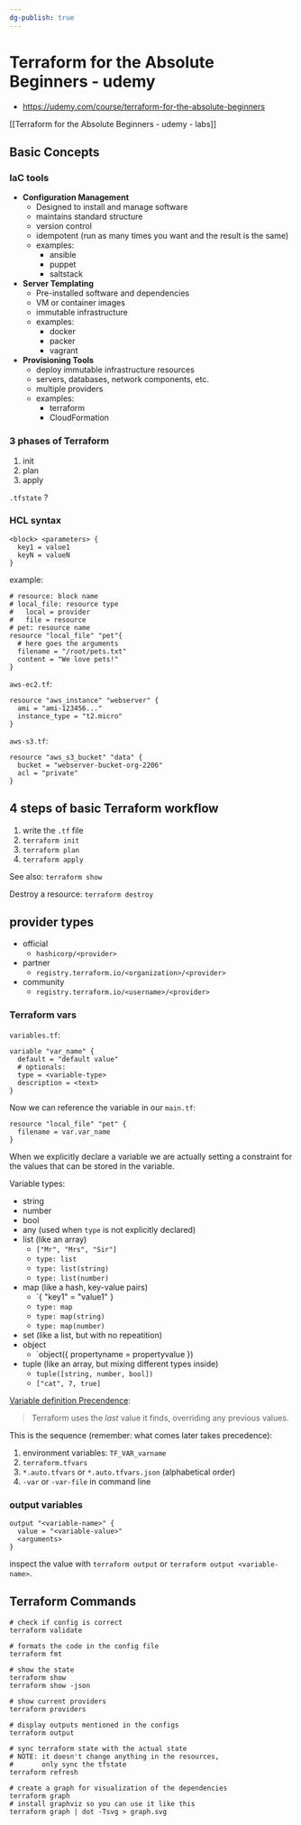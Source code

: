 ```yaml
---
dg-publish: true
---
```

# Terraform for the Absolute Beginners - udemy

- <https://udemy.com/course/terraform-for-the-absolute-beginners>

[[Terraform for the Absolute Beginners - udemy - labs]]

## Basic Concepts

### IaC tools

- **Configuration Management**
    - Designed to install and manage software
    - maintains standard structure
    - version control
    - idempotent (run as many times you want and the result is the same)
    - examples:
        - ansible
        - puppet
        - saltstack
- **Server Templating**
    - Pre-installed software and dependencies
    - VM or container images
    - immutable infrastructure
    - examples:
        - docker
        - packer
        - vagrant
- **Provisioning Tools**
    - deploy immutable infrastructure resources
    - servers, databases, network components, etc.
    - multiple providers
    - examples:
        - terraform
        - CloudFormation

### 3 phases of Terraform

1. init
2. plan
3. apply


`.tfstate` ?

### HCL syntax

```hcl
<block> <parameters> {
  key1 = value1
  keyN = valueN
}
```

example:
```hcl
# resource: block name
# local_file: resource type
#   local = provider
#   file = resource
# pet: resource name
resource "local_file" "pet"{
  # here goes the arguments
  filename = "/root/pets.txt"
  content = "We love pets!"
}
```

`aws-ec2.tf`:
```
resource "aws_instance" "webserver" {
  ami = "ami-123456..."
  instance_type = "t2.micro"
}
```

`aws-s3.tf`:
```hcl
resource "aws_s3_bucket" "data" {
  bucket = "webserver-bucket-org-2206"
  acl = "private"
}
```


## 4 steps of basic Terraform workflow

1. write the `.tf` file
2. `terraform init`
3. `terraform plan`
4. `terraform apply`

See also: `terraform show`

Destroy a resource: `terraform destroy`


## provider types

- official
    - `hashicorp/<provider>`
- partner
    - `registry.terraform.io/<organization>/<provider>`
- community
    - `registry.terraform.io/<username>/<provider>`


### Terraform vars

`variables.tf`:
```hcl
variable "var_name" {
  default = "default value"
  # optionals:
  type = <variable-type>
  description = <text>
}
```

Now we can reference the variable in our `main.tf`:
```hcl
resource "local_file" "pet" {
  filename = var.var_name
}
```

When we explicitly declare a variable we are actually setting a constraint for the values that can be stored in the variable.

Variable types:

- string
- number
- bool
- any (used when `type` is not explicitly declared)
- list (like an array)
    - `["Mr", "Mrs", "Sir"]`
    - `type: list`
    - `type: list(string)`
    - `type: list(number)`
- map (like a hash, key-value pairs)
    - `{ "key1" = "value1" }
    - `type: map`
    - `type: map(string)`
    - `type: map(number)`
- set (like a list, but with no repeatition)
- object
    - `object({ propertyname = propertyvalue })
- tuple (like an array, but mixing different types inside)
    - `tuple([string, number, bool])`
    - `["cat", 7, true]`

[Variable definition Precendence](https://developer.hashicorp.com/terraform/language/values/variables#variable-definition-precedence):

> Terraform uses the _last_ value it finds, overriding any previous values.

This is the sequence (remember: what comes later takes precedence):

1. environment variables: `TF_VAR_varname`
2. `terraform.tfvars`
3. `*.auto.tfvars` or `*.auto.tfvars.json` (alphabetical order)
1. `-var` or `-var-file` in command line

### output variables

```hcl
output "<variable-name>" {
  value = "<variable-value>"
  <arguments>
}
```

inspect the value with `terraform output` or `terraform output <variable-name>`.


## Terraform Commands

```shell
# check if config is correct
terraform validate

# formats the code in the config file
terraform fmt

# show the state
terraform show
terraform show -json

# show current providers
terraform providers

# display outputs mentioned in the configs
terraform output

# sync terraform state with the actual state
# NOTE: it doesn't change anything in the resources,
#       only sync the tfstate
terraform refresh

# create a graph for visualization of the dependencies
terraform graph
# install graphviz so you can use it like this
terraform graph | dot -Tsvg > graph.svg

```